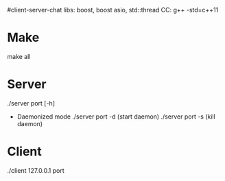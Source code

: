 #client-server-chat
libs: boost, boost asio, std::thread
CC: g++ -std=c++11

# Make
make all

# Server
./server port [-h]
* Daemonized mode
./server port -d (start daemon)
./server port -s (kill daemon)

# Client
./client 127.0.0.1 port
